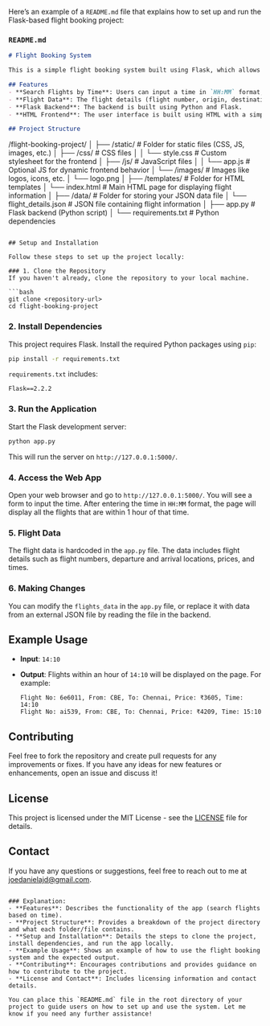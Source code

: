 Here’s an example of a `README.md` file that explains how to set up and run the Flask-based flight booking project:

### `README.md`

```markdown
# Flight Booking System

This is a simple flight booking system built using Flask, which allows users to search for flights based on a time input. The system will show all flights that are within a 1-hour range of the time provided by the user.

## Features
- **Search Flights by Time**: Users can input a time in `HH:MM` format, and the system will display flights within a 1-hour window around that time.
- **Flight Data**: The flight details (flight number, origin, destination, price, and time) are hardcoded into the application for demonstration purposes.
- **Flask Backend**: The backend is built using Python and Flask.
- **HTML Frontend**: The user interface is built using HTML with a simple form to input the desired time.

## Project Structure

```
/flight-booking-project/
│
├── /static/                    # Folder for static files (CSS, JS, images, etc.)
│   ├── /css/                   # CSS files
│   │   └── style.css           # Custom stylesheet for the frontend
│   ├── /js/                    # JavaScript files
│   │   └── app.js              # Optional JS for dynamic frontend behavior
│   └── /images/                # Images like logos, icons, etc.
│       └── logo.png
│
├── /templates/                 # Folder for HTML templates
│   └── index.html              # Main HTML page for displaying flight information
│
├── /data/                      # Folder for storing your JSON data file
│   └── flight_details.json     # JSON file containing flight information
│
├── app.py                      # Flask backend (Python script)
│
└── requirements.txt           # Python dependencies
```

## Setup and Installation

Follow these steps to set up the project locally:

### 1. Clone the Repository
If you haven't already, clone the repository to your local machine.

```bash
git clone <repository-url>
cd flight-booking-project
```

### 2. Install Dependencies
This project requires Flask. Install the required Python packages using `pip`:

```bash
pip install -r requirements.txt
```

`requirements.txt` includes:

```
Flask==2.2.2
```

### 3. Run the Application
Start the Flask development server:

```bash
python app.py
```

This will run the server on `http://127.0.0.1:5000/`.

### 4. Access the Web App
Open your web browser and go to `http://127.0.0.1:5000/`. You will see a form to input the time. After entering the time in `HH:MM` format, the page will display all the flights that are within 1 hour of that time.

### 5. Flight Data
The flight data is hardcoded in the `app.py` file. The data includes flight details such as flight numbers, departure and arrival locations, prices, and times.

### 6. Making Changes
You can modify the `flights_data` in the `app.py` file, or replace it with data from an external JSON file by reading the file in the backend.

## Example Usage

- **Input**: `14:10`
- **Output**: Flights within an hour of `14:10` will be displayed on the page. For example:

    ```
    Flight No: 6e6011, From: CBE, To: Chennai, Price: ₹3605, Time: 14:10
    Flight No: ai539, From: CBE, To: Chennai, Price: ₹4209, Time: 15:10
    ```

## Contributing
Feel free to fork the repository and create pull requests for any improvements or fixes. If you have any ideas for new features or enhancements, open an issue and discuss it!

## License
This project is licensed under the MIT License - see the [LICENSE](LICENSE) file for details.

## Contact
If you have any questions or suggestions, feel free to reach out to me at [joedanielajd@gmail.com](mailto:joedanielajd@gmail.com).
```

### Explanation:
- **Features**: Describes the functionality of the app (search flights based on time).
- **Project Structure**: Provides a breakdown of the project directory and what each folder/file contains.
- **Setup and Installation**: Details the steps to clone the project, install dependencies, and run the app locally.
- **Example Usage**: Shows an example of how to use the flight booking system and the expected output.
- **Contributing**: Encourages contributions and provides guidance on how to contribute to the project.
- **License and Contact**: Includes licensing information and contact details.

You can place this `README.md` file in the root directory of your project to guide users on how to set up and use the system. Let me know if you need any further assistance!
